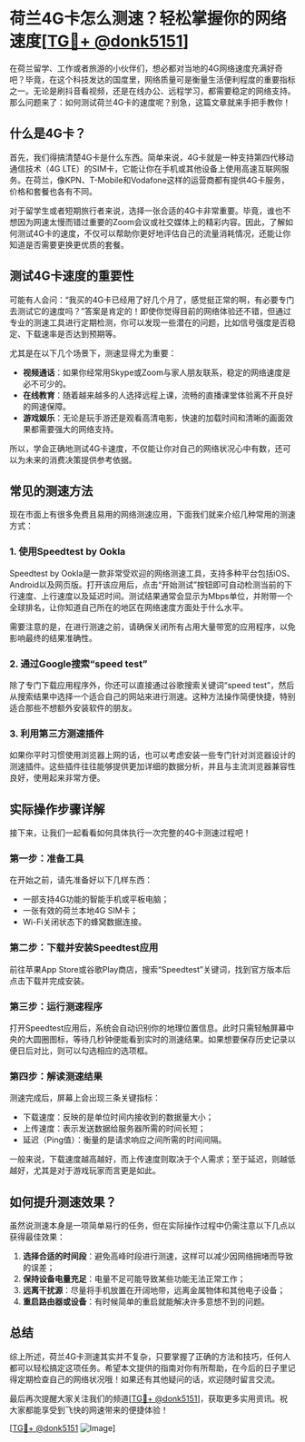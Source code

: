# 荷兰4G卡怎么测速？轻松掌握你的网络速度[[TG💪+ @donk5151](https://t.me/s/donk5151)]

在荷兰留学、工作或者旅游的小伙伴们，想必都对当地的4G网络速度充满好奇吧？毕竟，在这个科技发达的国度里，网络质量可是衡量生活便利程度的重要指标之一。无论是刷抖音看视频，还是在线办公、远程学习，都需要稳定的网络支持。那么问题来了：如何测试荷兰4G卡的速度呢？别急，这篇文章就来手把手教你！

## 什么是4G卡？

首先，我们得搞清楚4G卡是什么东西。简单来说，4G卡就是一种支持第四代移动通信技术（4G LTE）的SIM卡，它能让你在手机或其他设备上使用高速互联网服务。在荷兰，像KPN、T-Mobile和Vodafone这样的运营商都有提供4G卡服务，价格和套餐也各有不同。

对于留学生或者短期旅行者来说，选择一张合适的4G卡非常重要。毕竟，谁也不想因为网速太慢而错过重要的Zoom会议或社交媒体上的精彩内容。因此，了解如何测试4G卡的速度，不仅可以帮助你更好地评估自己的流量消耗情况，还能让你知道是否需要更换更优质的套餐。

## 测试4G卡速度的重要性

可能有人会问：“我买的4G卡已经用了好几个月了，感觉挺正常的啊，有必要专门去测试它的速度吗？”答案是肯定的！即使你觉得目前的网络体验还不错，但通过专业的测速工具进行定期检测，你可以发现一些潜在的问题，比如信号强度是否稳定、下载速率是否达到预期等。

尤其是在以下几个场景下，测速显得尤为重要：

- **视频通话**：如果你经常用Skype或Zoom与家人朋友联系，稳定的网络速度是必不可少的。
- **在线教育**：随着越来越多的人选择远程上课，流畅的直播课堂体验离不开良好的网速保障。
- **游戏娱乐**：无论是玩手游还是观看高清电影，快速的加载时间和清晰的画面效果都需要强大的网络支持。
  
所以，学会正确地测试4G卡速度，不仅能让你对自己的网络状况心中有数，还可以为未来的消费决策提供参考依据。

## 常见的测速方法

现在市面上有很多免费且易用的网络测速应用，下面我们就来介绍几种常用的测速方式：

### 1. 使用Speedtest by Ookla

Speedtest by Ookla是一款非常受欢迎的网络测速工具，支持多种平台包括iOS、Android以及网页版。打开该应用后，点击“开始测试”按钮即可自动检测当前的下行速度、上行速度以及延迟时间。测试结果通常会显示为Mbps单位，并附带一个全球排名，让你知道自己所在的地区在网络速度方面处于什么水平。

需要注意的是，在进行测速之前，请确保关闭所有占用大量带宽的应用程序，以免影响最终的结果准确性。

### 2. 通过Google搜索“speed test”

除了专门下载应用程序外，你还可以直接通过谷歌搜索关键词“speed test”，然后从搜索结果中选择一个适合自己的网站来进行测速。这种方法操作简便快捷，特别适合那些不想额外安装软件的朋友。

### 3. 利用第三方测速插件

如果你平时习惯使用浏览器上网的话，也可以考虑安装一些专门针对浏览器设计的测速插件。这些插件往往能够提供更加详细的数据分析，并且与主流浏览器兼容性良好，使用起来非常方便。

## 实际操作步骤详解

接下来，让我们一起看看如何具体执行一次完整的4G卡测速过程吧！

### 第一步：准备工具

在开始之前，请先准备好以下几样东西：
- 一部支持4G功能的智能手机或平板电脑；
- 一张有效的荷兰本地4G SIM卡；
- Wi-Fi关闭状态下的蜂窝数据连接。

### 第二步：下载并安装Speedtest应用

前往苹果App Store或谷歌Play商店，搜索“Speedtest”关键词，找到官方版本后点击下载并完成安装。

### 第三步：运行测速程序

打开Speedtest应用后，系统会自动识别你的地理位置信息。此时只需轻触屏幕中央的大圆圈图标，等待几秒钟便能看到实时的测速结果。如果想要保存历史记录以便日后对比，则可以勾选相应的选项框。

### 第四步：解读测速结果

测速完成后，屏幕上会出现三条关键指标：
- 下载速度：反映的是单位时间内接收到的数据量大小；
- 上传速度：表示发送数据给服务器所需的时间长短；
- 延迟（Ping值）：衡量的是请求响应之间所需的时间间隔。

一般来说，下载速度越高越好，而上传速度则取决于个人需求；至于延迟，则越低越好，尤其是对于游戏玩家而言更是如此。

## 如何提升测速效果？

虽然说测速本身是一项简单易行的任务，但在实际操作过程中仍需注意以下几点以获得最佳效果：

1. **选择合适的时间段**：避免高峰时段进行测速，这样可以减少因网络拥堵而导致的误差；
2. **保持设备电量充足**：电量不足可能导致某些功能无法正常工作；
3. **远离干扰源**：尽量将手机放置在开阔地带，远离金属物体和其他电子设备；
4. **重启路由器或设备**：有时候简单的重启就能解决许多意想不到的问题。

## 总结

综上所述，荷兰4G卡测速其实并不复杂，只要掌握了正确的方法和技巧，任何人都可以轻松搞定这项任务。希望本文提供的指南对你有所帮助，在今后的日子里记得定期检查自己的网络状况哦！如果还有其他疑问的话，欢迎随时留言交流。

最后再次提醒大家关注我们的频道[[TG💪+ @donk5151](https://t.me/s/donk5151)]，获取更多实用资讯。祝大家都能享受到飞快的网速带来的便捷体验！

[[TG💪+ @donk5151](https://t.me/s/donk5151) ![Image](https://i.postimg.cc/rwNCRYN7/Snipaste-2025-04-30-17-27-05.png)]